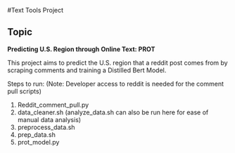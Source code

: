 #Text Tools Project

## Topic

**Predicting U.S. Region through Online Text: PROT**

This project aims to predict the U.S. region that a reddit post comes from by scraping comments and training a Distilled Bert Model.

Steps to run: (Note: Developer access to reddit is needed for the comment pull scripts)
1. Reddit_comment_pull.py
2. data_cleaner.sh (analyze_data.sh can also be run here for ease of manual data analysis)
3. preprocess_data.sh
4. prep_data.sh
5. prot_model.py
